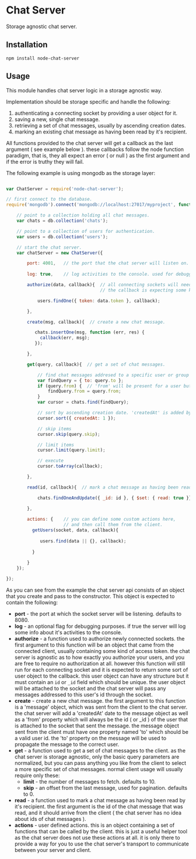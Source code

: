 # Chat Server

Storage agnostic chat server.

## Installation

```
npm install node-chat-server
```

## Usage

This module handles chat server logic in a storage agnostic way.

Implementation should be storage specific and handle the following:

 1. authenticating a connecting socket by providing a user object for it.
 2. saving a new, single chat message.
 3. retrieving a set of chat messages, usually by ascending creation dates.
 4. marking an existing chat message as having been read by it's recipient.

All functions provided to the chat server will get a callback as the last argument ( see example below ). these callbacks follow the node function paradigm, that is, they all expect an error ( or null ) as the first argument and if the error is truthy they will fail.

The following example is using mongodb as the storage layer:

```js

var ChatServer = require('node-chat-server');

// first connect to the database.
require('mongodb').connect('mongodb://localhost:27017/myproject', function(err, db) {

    // point to a collection holding all chat messages.
    var chats = db.collection('chats');

    // point to a collection of users for authentication.
    var users = db.collection('users');

    // start the chat server.
    var chatServer = new ChatServer({

        port: 4001,   // the port that the chat server will listen on. defaults to 8080.
        
        log: true,    // log activities to the console. used for debugging purposes.

        authorize(data, callback){  // all connecting sockets will need to authorize before doing anything else.
                                    // the callback is expecting some kind of user object as the second argument.

            users.findOne({ token: data.token }, callback);

        },

        create(msg, callback){  // create a new chat message.

           chats.insertOne(msg, function (err, res) {
             callback(err, msg);
           });

        },

        get(query, callback){  // get a set of chat messages.

            // find chat messages addresed to a specific user or group id.
            var findQuery = { to: query.to };
            if (query.from) {  // 'from' will be present for a user but not for a group.
                findQuery.from = query.from;
            }
            var cursor = chats.find(findQuery);

            // sort by ascending creation date. 'createdAt' is added by the chat server to every message.
            cursor.sort({ createdAt: 1 });

            // skip items
            cursor.skip(query.skip);

            // limit items
            cursor.limit(query.limit);

            // execute
            cursor.toArray(callback);

        },

        read(id, callback){  // mark a chat message as having been read by the recipient.

            chats.findOneAndUpdate({ _id: id }, { $set: { read: true }}, {}, callback);

        },
        
        actions: {    // you can define some custom actions here,
                      // and then call them from the client.
          getUsers(socket, data, callback){
             
             users.find(data || {}, callback);
             
          }
          
        }
    });

});


```

As you can see from the example the chat server api consists of an object that you create and pass to the constructor.
This object is expected to contain the following:

* **port** - the port at which the socket server will be listening. defaults to 8080.
* **log** - an optional flag for debugging purposes. if true the server will log some info about it's activities to the console.
* **authorize** - a function used to authorize newly connected sockets. the first argument to this function will be an object that came from the connected client, usually containing some kind of access token. the chat server is agnostic as to how exactly you authorize your users, and you are free to require no authorization at all. however this function will still run for each connecting socket and it is expected to return some sort of user object to the callback. this user object can have any structure but it must contain an `id` or `_id` field which should be unique. the user object will be attached to the socket and the chat server will pass any messages addressed to this user's id through the socket.
* **create** - create a new chat message. the first argument to this function is a 'message' object, which was sent from the client to the chat server. the chat server will add a 'createdAt' date to the message object as well as a 'from' property which will always be the id ( or _id ) of the user that is attached to the socket that sent the message. the message object sent from the client must have one property named 'to' which should be a valid user id. the 'to' property on the message will be used to propagate the message to the correct user.
* **get** - a function used to get a set of chat messages to the client. as the chat server is storage agnostic, only the basic query parameters are normalized, but you can pass anything you like from the client to select a more specific set of chat messages. normal client usage will usually require only these:
    * **limit** - the number of messages to fetch. defaults to 10.
    * **skip** - an offset from the last message, used for pagination. defaults to 0.
* **read** - a function used to mark a chat message as having been read by it's recipient. the first argument is the id of the chat message that was read, and it should arrive from the client ( the chat server has no idea about ids of chat messages ).
* **actions** - user defined actions. this is an object containing a set of functions that can be called by the client. this is just a useful helper tool as the chat server does not use these actions at all. it is only there to provide a way for you to use the chat server's transport to communicate between your server and client.
